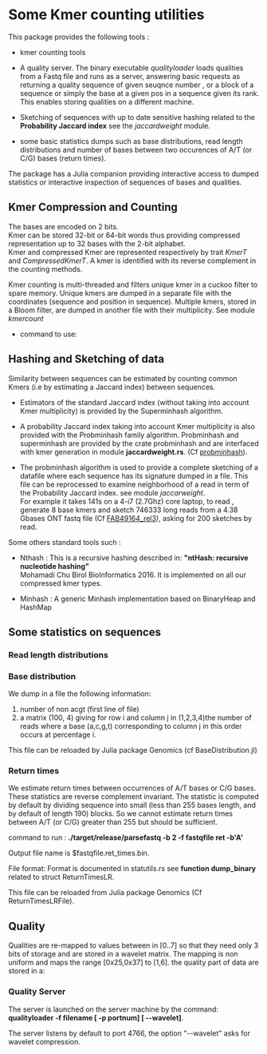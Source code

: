 # Some Kmer counting utilities

This package provides the following tools :

* kmer counting tools
  
* A quality server.
  The binary executable *qualityloader* loads qualities from a Fastq file and runs as a server, answering
  basic requests as returning a quality sequence of given seuqnce number , or a block of a sequence or simply the base at a given pos  in a sequence given its rank. This enables storing qualities on a different machine.

* Sketching of sequences with up to date sensitive hashing related to the **Probability Jaccard index** see the *jaccardweight* module.  
  
* some basic statistics dumps  such as base distributions, read length distributions and number of bases between two occurences of A/T (or C/G) bases (return times).

The package has a Julia companion providing interactive access to dumped statistics or interactive inspection of sequences
of bases and qualities.

## Kmer Compression and Counting

The bases are encoded on 2 bits.  
Kmer can be stored 32-bit or 64-bit words thus providing compressed representation up to 32 bases with the 2-bit alphabet.  
Kmer and compressed Kmer are represented respectively by trait *KmerT* and *CompressedKmerT*.
A kmer is identified with its reverse complement in the counting methods.  

Kmer counting is multi-threaded and filters unique kmer in a cuckoo filter to spare memory.
Unique kmers are dumped in a separate file with the coordinates (sequence and position in sequence).
Multiple kmers, stored in a Bloom filter, are dumped in another file with their multiplicity. See module *kmercount*

* command to use:

## Hashing and Sketching of data

Similarity between sequences can be estimated by counting common Kmers (i.e by estimating a Jaccard index) between sequences.

* Estimators of the standard Jaccard index (without taking into account Kmer multiplicity) is provided by the Superminhash algorithm.  

* A probability Jaccard index taking into account Kmer multiplicity is also provided with the Probminhash family algorithm.
Probminhash and superminhash are provided by the crate probminhash and are interfaced with kmer generation in module **jaccardweight.rs**.
(Cf [probminhash](https://github.com/jean-pierreBoth/probminhash)).

* The probminhash algorithm is used to provide a complete sketching of a datafile where each sequence has its signature
dumped in a file. This file can be reprocessed to examine neighborhood of a read in term of the Probability Jaccard index. see module *jaccarweight*.  
For example it takes 141s on a 4-i7 (2.7Ghz) core laptop, to read , generate 8 base kmers and sketch 746333 long reads from a 4.38 Gbases ONT fastq file (Cf [FAB49164_rel3](https://github.com/nanopore-wgs-consortium/NA12878/blob/master/nanopore-human-genome/rel_3_4.md)), asking for 200 sketches by read.

Some others standard tools such :

* Nthash : This is a recursive hashing described in: **"ntHash: recursive nucleotide hashing"**  
     Mohamadi Chu Birol BioInformatics 2016.
It is implemented on all our compressed kmer types.

* Minhash : A generic Minhash implementation based on BinaryHeap and HashMap

## Some statistics on sequences

### Read length distributions
  
### Base distribution

We dump in a file the following information:

1. number of non acgt (first line of file)
2. a matrix (100, 4) giving for row i and column j in (1,2,3,4)the number of reads
where a base (a,c,g,t) corresponding to column j in this order occurs at percentage i.

This file can be reloaded by Julia package Genomics (cf BaseDistribution.jl)

### Return times

We estimate return times between occurrences of A/T bases or C/G bases. These statistics are reverse complement invariant.
The statistic is computed by default by dividing sequence into small (less than 255 bases length, and by default of length 190) blocks. So we cannot estimate return times between A/T (or C/G) greater than 255 but should be sufficient.

command to run : **./target/release/parsefastq -b 2 -f fastqfile ret -b'A'**

Output file name is $fastqfile.ret_times.bin.

File format: Format is documented in statutils.rs see **function dump_binary** related to struct ReturnTimesLR.

This file can be reloaded from Julia package Genomics (Cf ReturnTimesLRFile).

## Quality

Qualities are re-mapped to values between in [0..7] so that they need only 3 bits of storage and are
stored in a wavelet matrix.
The mapping is non uniform and maps the range  [0x25,0x37] to  [1,6]. the quality part of data are stored in a:

### Quality Server

The server is launched on the server machine by the command:  
 **qualityloader -f filename [ -p portnum] [ --wavelet]**.

The server listens by default to port 4766, the option "--wavelet" asks for wavelet compression.
